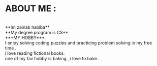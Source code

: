 # ABOUT ME :
<br/>
**Im zainab habiba** 
<br/>
**My degree program is CS**
<br/>
***MY HOBBY***
<br/>
I enjoy solving coding puzzles and practicing problem solving in my free time .
<br/>
i love reading fictional books.
<br/>
one of my fav hobby is baking , i love to bake .
